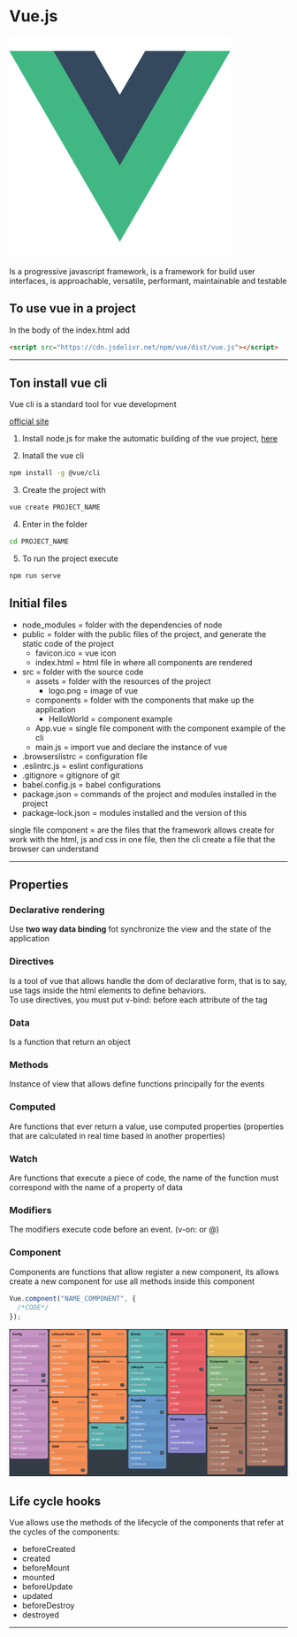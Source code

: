 # Vue.js

![vue logo](img/vueJS.png)

Is a progressive javascript framework, is a framework for build user interfaces, is approachable, versatile, performant, maintainable and testable

## To use vue in a project

In the body of the index.html add

```html
<script src="https://cdn.jsdelivr.net/npm/vue/dist/vue.js"></script>
```

---

## Ton install vue cli

Vue cli is a standard tool for vue development

[official site](https://cli.vuejs.org/)

1. Install node.js for make the automatic building of the vue project, [here](https://nodejs.org/es/download/)

2. Inatall the vue cli

```bash
npm install -g @vue/cli
```

3. Create the project with

```bash
vue create PROJECT_NAME
```

4. Enter in the folder

```bash
cd PROJECT_NAME
```

5. To run the project execute

```bash
npm run serve
```

## Initial files

- node_modules = folder with the dependencies of node
- public = folder with the public files of the project, and generate the static code of the project
  - favicon.ico = vue icon
  - index.html = html file in where all components are rendered
- src = folder with the source code
  - assets = folder with the resources of the project
    - logo.png = image of vue
  - components = folder with the components that make up the application
    - HelloWorld = component example
  - App.vue = single file component with the component example of the cli
  - main.js = import vue and declare the instance of vue
- .browserslistrc = configuration file
- .eslintrc.js = eslint configurations
- .gitignore = gitignore of git
- babel.config.js = babel configurations
- package.json = commands of the project and modules installed in the project
- package-lock.json = modules installed and the version of this

single file component = are the files that the framework allows create for work with the html, js and css in one file, then the cli create a file that the browser can understand

---

## Properties

### Declarative rendering

Use **two way data binding** fot synchronize the view and the state of the application

### Directives

Is a tool of vue that allows handle the dom of declarative form, that is to say, use tags inside the html elements to define behaviors.  
To use directives, you must put v-bind: before each attribute of the tag

### Data

Is a function that return an object

### Methods

Instance of view that allows define functions principally for the events

### Computed

Are functions that ever return a value, use computed properties (properties that are calculated in real time based in another properties)

### Watch

Are functions that execute a piece of code, the name of the function must correspond with the name of a property of data

### Modifiers

The modifiers execute code before an event. (v-on: or @)

### Component

Components are functions that allow register a new component, its allows create a new component for use all methods inside this component

```js
Vue.compnent("NAME_COMPONENT", {
  /*CODE*/
});
```

![](img/cheat-sheet.png)

## Life cycle hooks

Vue allows use the methods of the lifecycle of the components that refer at the cycles of the components:

- beforeCreated
- created
- beforeMount
- mounted
- beforeUpdate
- updated
- beforeDestroy
- destroyed

---
